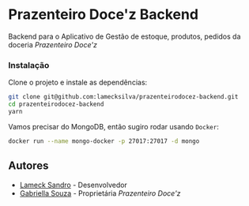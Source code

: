 # Prazenteiro Doce'z Backend

Backend para o Aplicativo de Gestão de estoque, produtos, pedidos da doceria _Prazenteiro Doce'z_

### Instalação

Clone o projeto e instale as dependências:

```bash
git clone git@github.com:lamecksilva/prazenteirodocez-backend.git
cd prazenteirodocez-backend
yarn
```

Vamos precisar do MongoDB, então sugiro rodar usando `Docker`:

```bash
docker run --name mongo-docker -p 27017:27017 -d mongo
```

## Autores

- [Lameck Sandro](https://www.github.com/lamecksilva) - Desenvolvedor
- [Gabriella Souza]() - Proprietária _Prazenteiro Doce'z_
